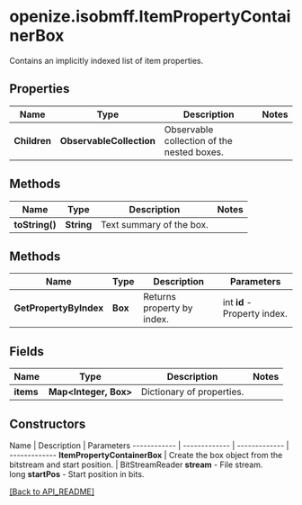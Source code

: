 # openize.isobmff.ItemPropertyContainerBox

Contains an implicitly indexed list of item properties.

## Properties

Name | Type | Description | Notes
------------ | ------------- | ------------- | -------------
**Children** | **ObservableCollection<Box>** | Observable collection of the nested boxes. | 

## Methods

Name | Type | Description | Notes
------------ | ------------- | ------------- | -------------
**toString()** | **String** | Text summary of the box. | 

## Methods

Name | Type | Description | Parameters
------------ | ------------- | ------------- | -------------
**GetPropertyByIndex** | **Box** | Returns property by index. | int **id** - Property index.

## Fields

Name | Type | Description | Notes
------------ | ------------- | ------------- | -------------
**items** | **Map<Integer, Box>** | Dictionary of properties. | 

## Constructors

Name | Description | Parameters
------------ | ------------- | ------------- | -------------
**ItemPropertyContainerBox** | Create the box object from the bitstream and start position. | BitStreamReader **stream** - File stream.<br />long **startPos** - Start position in bits.

[[Back to API_README]](API_README.md)
